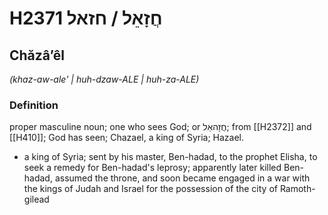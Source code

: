 # H2371 חֲזָאֵל / חזאל

## Chăzâʼêl

_(khaz-aw-ale' | huh-dzaw-ALE | huh-za-ALE)_

### Definition

proper masculine noun; one who sees God; or חֲזָהאֵל; from [[H2372]] and [[H410]]; God has seen; Chazael, a king of Syria; Hazael.

- a king of Syria; sent by his master, Ben-hadad, to the prophet Elisha, to seek a remedy for Ben-hadad's leprosy; apparently later killed Ben-hadad, assumed the throne, and soon became engaged in a war with the kings of Judah and Israel for the possession of the city of Ramoth-gilead
